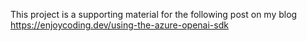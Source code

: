 This project is a supporting material for the following post on my blog 
https://enjoycoding.dev/using-the-azure-openai-sdk